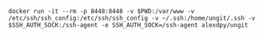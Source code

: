 `docker run -it --rm -p 8448:8448 -v $PWD:/var/www -v /etc/ssh/ssh_config:/etc/ssh/ssh_config -v ~/.ssh:/home/ungit/.ssh -v $SSH_AUTH_SOCK:/ssh-agent -e SSH_AUTH_SOCK=/ssh-agent alexdpy/ungit`
